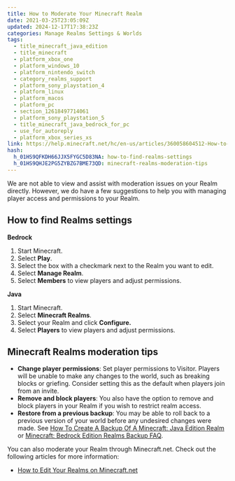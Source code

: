 ```yaml
---
title: How to Moderate Your Minecraft Realm
date: 2021-03-25T23:05:09Z
updated: 2024-12-17T17:38:23Z
categories: Manage Realms Settings & Worlds
tags:
  - title_minecraft_java_edition
  - title_minecraft
  - platform_xbox_one
  - platform_windows_10
  - platform_nintendo_switch
  - category_realms_support
  - platform_sony_playstation_4
  - platform_linux
  - platform_macos
  - platform_pc
  - section_12618497714061
  - platform_sony_playstation_5
  - title_minecraft_java_bedrock_for_pc
  - use_for_autoreply
  - platform_xbox_series_xs
link: https://help.minecraft.net/hc/en-us/articles/360058604512-How-to-Moderate-Your-Minecraft-Realm
hash:
  h_01HS9QFKDH66JJX5FYGC5D83NA: how-to-find-realms-settings
  h_01HS9QHJE2PG5ZYBZG7BME73QD: minecraft-realms-moderation-tips
---
```


We are not able to view and assist with moderation issues on your Realm directly. However, we do have a few suggestions to help you with managing player access and permissions to your Realm.

## How to find Realms settings

**Bedrock**

1.  Start Minecraft.
2.  Select **Play**.
3.  Select the box with a checkmark next to the Realm you want to edit.
4.  Select **Manage Realm**.
5.  Select **Members** to view players and adjust permissions.

**Java**

1.  Start Minecraft.
2.  Select **Minecraft Realms**.
3.  Select your Realm and click **Configure.**
4.  Select **Players** to view players and adjust permissions.

## Minecraft Realms moderation tips

- **Change player permissions**: Set player permissions to Visitor. Players will be unable to make any changes to the world, such as breaking blocks or griefing. Consider setting this as the default when players join from an invite.  
- **Remove and block players**: You also have the option to remove and block players in your Realm if you wish to restrict realm access.
- **Restore from a previous backup**: You may be able to roll back to a previous version of your world before any undesired changes were made. See [How To Create A Backup Of A Minecraft: Java Edition Realm](./How-to-Find-and-Restore-a-Backup-of-a-Minecraft-Java-Edition-Realm.md) or [Minecraft: Bedrock Edition Realms Backup FAQ](./How-to-Find-and-Restore-a-Backup-of-a-Minecraft-Bedrock-Edition-Realm.md).

You can also moderate your Realm through Minecraft.net. Check out the following articles for more information:

- [How to Edit Your Realms on Minecraft.net](./How-to-Edit-Your-Realms-on-Minecraft-net.md)
